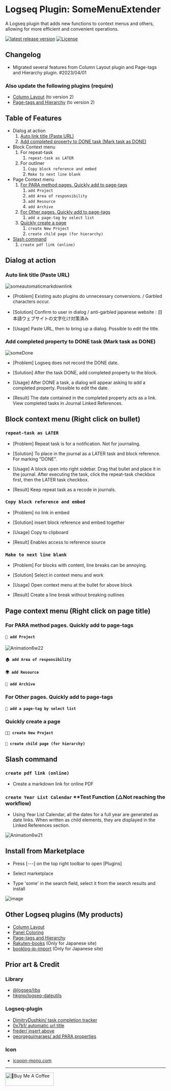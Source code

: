 # Logseq Plugin: SomeMenuExtender

A Logseq plugin that adds new functions to context menus and others, allowing for more efficient and convenient operations.

[![latest release version](https://img.shields.io/github/v/release/YU000jp/logseq-plugin-some-menu-extender)](https://github.com/YU000jp/logseq-plugin-some-menu-extender/releases)
[![License](https://img.shields.io/github/license/YU000jp/logseq-plugin-some-menu-extender?color=blue)](https://github.com/YU000jp/logseq-plugin-some-menu-extender/blob/main/LICENSE)

## Changelog

- Migrated several features from Column Layout plugin and Page-tags and Hierarchy plugin. #2023/04/01

### Also update the following plugins (require)

- [Column Layout](https://github.com/YU000jp/Logseq-column-Layout) (to version 2)
- [Page-tags and Hierarchy](https://github.com/YU000jp/logseq-page-tags-and-hierarchy) (to version 2)

## Table of Features

- Dialog at action
    1. [ Auto link title (Paste URL)](r#dialog-at-action)
    1. [Add completed property to DONE task (Mark task as DONE)](#dialog-at-action)
- Block Context menu
    1. For repeat-task
        1. `repeat-task as LATER`
    1. For outliner
        1. `Copy block reference and embed`
        1. `Make to next line blank`
- Page Context menu
    1. [For PARA method pages. Quickly add to page-tags](#-add-project)
        1. `add Project`
        1. `add Area of responsibility`
        1. `add Resource`
        1. `add Archive`
    1. [For Other pages. Quickly add to page-tags](#for-other-pages-quickly-add-to-page-tags)
        1. `add a page-tag by select list`
    1. [Quickly create a page](#quickly-create-a-page)
        1. `create New Project`
        1. `create child page (for hierarchy)`
- [Slash command](#slash-command)
    1. `create pdf link (online)`

## Dialog at action

### Auto link title (Paste URL)

![someautomaticmarkdownlink](https://user-images.githubusercontent.com/111847207/229340766-02df5320-a37a-4a34-8aa7-bc1b22d700d0.gif)

- [Problem] Existing auto plugins do unnecessary conversions. / Garbled characters occur.

- [Solution] Confirm to user in dialog / anti-garbled japanese website : 日本語ウェブサイトの文字化け対策済み

- [Usage] Paste URL, then to bring up a dialog. Possible to edit the title.

### Add completed property to DONE task (Mark task as DONE)

![someDone](https://user-images.githubusercontent.com/111847207/229385006-08d16d36-a8d9-4b24-87d9-ed0c2474da00.gif)

- [Problem] Logseq does not record the DONE date.

- [Solution] After the task DONE, add completed property to the block.

- [Usage] After DONE a task, a dialog will appear asking to add a completed property. Possible to edit the date.

- [Result] The date contained in the completed property acts as a link. View completed tasks in Journal Linked References.

## Block context menu (Right click on bullet)

### `repeat-task as LATER`

- [Problem] Repeat task is for a notification. Not for journaling.

- [Solution] To place in the journal as a LATER task and block reference. For marking "DONE".

- [Usage] A block open into right sidebar. Drag that bullet and place it in the journal. After executing the task, click the repeat-task checkbox first, then the LATER task checkbox.

- [Result] Keep repeat task as a recode in journals.

### `Copy block reference and embed`

- [Problem] no link in embed

- [Solution] insert block reference and embed together

- [Usage] Copy to clipboard

- [Result] Enables access to reference source

### `Make to next line blank`

- [Problem] For blocks with content, line breaks can be annoying.

- [Solution] Select in context menu and work

- [Usage] Open context menu at the bullet for above block

- [Result] Create a line break without breaking outlines

## Page context menu (Right click on page title)

### For PARA method pages. Quickly add to page-tags

#### `🎨 add Project`

![Animation6w22](https://user-images.githubusercontent.com/111847207/226155740-02c6bc12-2930-4409-9acd-d3dc7f899514.gif)

#### `🏠 add Area of responsibility`

#### `🌍 add Resource`

#### `🧹 add Archive`

### For Other pages. Quickly add to page-tags

#### `🧺 add a page-tag by select list`

### Quickly create a page

#### `🧑‍💻 create New Project`

#### `🧒 create child page (for hierarchy)`

## Slash command

### `create pdf link (online)`

 - Create a markdown link for online PDF

### `create Year List Calendar` **Test Function (△Not reaching the workflow)

- Using Year List Calendar, all the dates for a full year are generated as date links. When written as child elements, they are displayed in the Linked References section.

![Animation6w21](https://user-images.githubusercontent.com/111847207/222945226-f8e031cf-9e49-4c98-a5e8-ee360c931050.gif)

## Install from Marketplace

- Press [---] on the top right toolbar to open [Plugins]

- Select marketplace

- Type 'some' in the search field, select it from the search results and install

![image](https://user-images.githubusercontent.com/111847207/229358935-9a6cfb57-4978-42fc-9197-a962c8ecca33.png)

## Other Logseq plugins (My products)

- [Column Layout](https://github.com/YU000jp/Logseq-column-Layout)
- [Panel Coloring](https://github.com/YU000jp/logseq-plugin-panel-coloring)
- [Page-tags and Hierarchy](https://github.com/YU000jp/logseq-page-tags-and-hierarchy)
- [Rakuten-books](https://github.com/YU000jp/logseq-plugin-rakuten-books) (Only for Japanese site)
- [booklog-jp-import](https://github.com/YU000jp/logseq-plugin-booklog-jp-import) (Only for Japanese site)

## Prior art & Credit

### Library

- [@logseq/libs](https://logseq.github.io/plugins/)
- [hkgnp/logseq-dateutils](https://github.com/hkgnp/logseq-dateutils)

### Logseq-plugin

- [DimitryDushkin/ task completion tracker](https://github.com/DimitryDushkin/logseq-plugin-task-check-date)
- [0x7b1/ automatic url title](https://github.com/0x7b1/logseq-plugin-automatic-url-title)
- [freder/ insert above](https://github.com/freder/logseq-plugin-insert-above)
- [georgeguimaraes/ add PARA properties](https://github.com/georgeguimaraes/logseq-plugin-add-PARA-properties)

### Icon

- [icooon-mono.com](https://icooon-mono.com/12611-%e3%83%a1%e3%83%8b%e3%83%a5%e3%83%bc%e3%81%ae%e3%83%95%e3%83%aa%e3%83%bc%e3%82%a2%e3%82%a4%e3%82%b3%e3%83%b316/)

---

<a href="https://www.buymeacoffee.com/yu000japan" target="_blank"><img src="https://cdn.buymeacoffee.com/buttons/v2/default-violet.png" alt="🍌Buy Me A Coffee" style="height: 42px;width: 152px" ></a>
